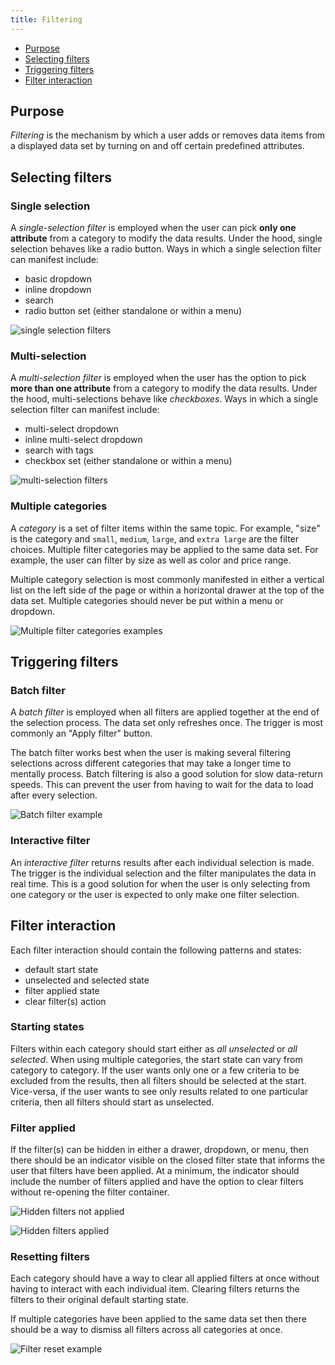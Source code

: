 ```yaml
---
title: Filtering
---
```


<anchor-links>
<ul>
    <li><a data-scroll href="#purpose">Purpose</a></li>
    <li><a data-scroll href="#selecting-filters">Selecting filters</a></li>
    <li><a data-scroll href="#triggering-filters">Triggering filters</a></li>
    <li><a data-scroll href="#filter-interaction">Filter interaction</a></li>
</ul>
</anchor-links>

## Purpose

_Filtering_ is the mechanism by which a user adds or removes data items from a displayed data set by turning on and off certain predefined attributes.

## Selecting filters

### Single selection

A _single-selection filter_ is employed when the user can pick **only one attribute** from a category to modify the data results. Under the hood, single selection behaves like a radio button. Ways in which a single selection filter can manifest include:

- basic dropdown
- inline dropdown
- search
- radio button set (either standalone or within a menu)

<image-component cols="8" caption="Single selection filter as an inline dropdown">

![single selection filters](images/filter-1.png)

</image-component>

### Multi-selection

A _multi-selection filter_ is employed when the user has the option to pick **more than one attribute** from a category to modify the data results. Under the hood, multi-selections behave like _checkboxes_. Ways in which a single selection filter can manifest include:

- multi-select dropdown
- inline multi-select dropdown
- search with tags
- checkbox set (either standalone or within a menu)

<image-component cols="8" caption="Multi-selection filter set in a menu">

![multi-selection filters](images/filter-2.png)

</image-component>

### Multiple categories

A _category_ is a set of filter items within the same topic. For example, "size" is the category and `small`, `medium`, `large`, and `extra large` are the filter choices. Multiple filter categories may be applied to the same data set. For example, the user can filter by size as well as color and price range.

Multiple category selection is most commonly manifested in either a vertical list on the left side of the page or within a horizontal drawer at the top of the data set. Multiple categories should never be put within a menu or dropdown.

<image-component cols="8" caption="Multiple filter categories in a left panel">

![Multiple filter categories examples](images/filter-3.png)

</image-component>

## Triggering filters

### Batch filter

A _batch filter_ is employed when all filters are applied together at the end of the selection process. The data set only refreshes once. The trigger is most commonly an "Apply filter" button.

The batch filter works best when the user is making several filtering selections across different categories that may take a longer time to mentally process. Batch filtering is also a good solution for slow data-return speeds. This can prevent the user from having to wait for the data to load after every selection.

<image-component cols="8" caption="Batch filter example in a drawer">

![Batch filter example](images/filter-4.png)

</image-component>

### Interactive filter

An _interactive filter_ returns results after each individual selection is made. The trigger is the individual selection and the filter manipulates the data in real time. This is a good solution for when the user is only selecting from one category or the user is expected to only make one filter selection.

## Filter interaction

Each filter interaction should contain the following patterns and states:

- default start state
- unselected and selected state
- filter applied state
- clear filter(s) action

### Starting states

Filters within each category should start either as _all unselected_ or _all selected_. When using multiple categories, the start state can vary from category to category. If the user wants only one or a few criteria to be excluded from the results, then all filters should be selected at the start. Vice-versa, if the user wants to see only results related to one particular criteria, then all filters should start as unselected.

### Filter applied

If the filter(s) can be hidden in either a drawer, dropdown, or menu, then there should be an indicator visible on the closed filter state that informs the user that filters have been applied. At a minimum, the indicator should include the number of filters applied and have the option to clear filters without re-opening the filter container.

<image-component cols="8" caption="Filters not applied">

![Hidden filters not applied](images/filter-5.png)

</image-component>

<image-component cols="8" caption="Filters applied">

![Hidden filters applied](images/filter-6.png)

</image-component>

### Resetting filters

Each category should have a way to clear all applied filters at once without having to interact with each individual item. Clearing filters returns the filters to their original default starting state.

If multiple categories have been applied to the same data set then there should be a way to dismiss all filters across all categories at once.

<image-component cols="8" caption="Filter reset example for all categories and a single category">

![Filter reset example](images/filter-7.png)

</image-component>
